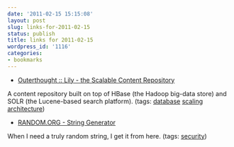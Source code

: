 ```yaml
---
date: '2011-02-15 15:15:08'
layout: post
slug: links-for-2011-02-15
status: publish
title: links for 2011-02-15
wordpress_id: '1116'
categories:
- bookmarks
---
```


  * [Outerthought :: Lily - the Scalable Content Repository](http://www.lilyproject.org/lily/index.html)


A content repository built on top of HBase (the Hadoop big-data store) and SOLR (the Lucene-based search platform). (tags: [database](http://www.delicious.com/eob/database) [scaling](http://www.delicious.com/eob/scaling) [architecture](http://www.delicious.com/eob/architecture))


  * [RANDOM.ORG - String Generator](http://www.random.org/strings/?num=1)


When I need a truly random string, I get it from here. (tags: [security](http://www.delicious.com/eob/security))



